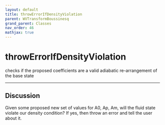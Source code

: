```yaml
---
layout: default
title: throwErrorIfDensityViolation
parent: WVTransformBoussinesq
grand_parent: Classes
nav_order: 46
mathjax: true
---
```


#  throwErrorIfDensityViolation

checks if the proposed coefficients are a valid adiabatic re-arrangement of the base state


---

## Discussion

  Given some proposed new set of values for A0, Ap, Am, will
  the fluid state violate our density condition? If yes, then
  throw an error and tell the user about it.
